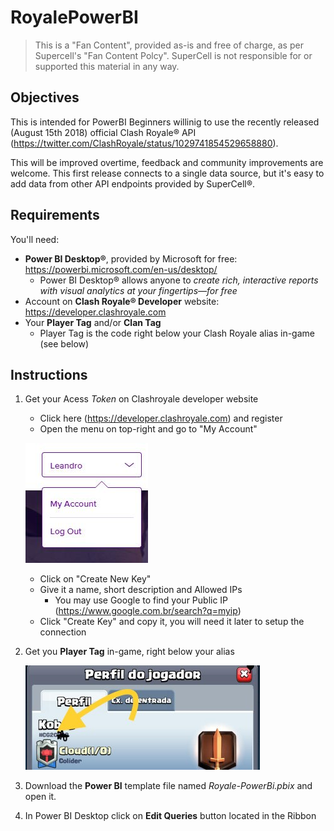 # RoyalePowerBI

>This is a "Fan Content", provided as-is and free of charge, as per Supercell's "Fan Content Polcy". SuperCell is not responsible for or supported this material in any way.

## Objectives
This is intended for PowerBI Beginners willinig to use the recently released (August 15th 2018) official Clash Royale® API (https://twitter.com/ClashRoyale/status/1029741854529658880).

This will be improved overtime, feedback and community improvements are welcome. This first release connects to a single data source, but it's easy to add data from other API endpoints provided by SuperCell®.

## Requirements
You'll need:
* **Power BI Desktop®**, provided by Microsoft for free: https://powerbi.microsoft.com/en-us/desktop/
    * Power BI Desktop® allows anyone to *create rich, interactive reports with visual analytics at your fingertips—for free*
* Account on **Clash Royale® Developer** website: https://developer.clashroyale.com
* Your **Player Tag** and/or **Clan Tag**
    * Player Tag is the code right below your Clash Royale alias in-game (see below)

    

## Instructions
1. Get your Acess _Token_ on Clashroyale developer website
    * Click here (https://developer.clashroyale.com) and register
    * Open the menu on top-right and go to "My Account"
    
    ![Step 1](/images/image1.JPG)
    * Click on "Create New Key"
    * Give it a name, short description and Allowed IPs
        * You may use Google to find your Public IP (https://www.google.com.br/search?q=myip)
     * Click "Create Key" and copy it, you will need it later to setup the connection
1. Get you **Player Tag** in-game, right below your alias

    ![Step 1](/images/image2.jpg)
1. Download the **Power BI** template file named _Royale-PowerBi.pbix_ and open it.
1. In Power BI Desktop click on **Edit Queries** button located in the Ribbon
